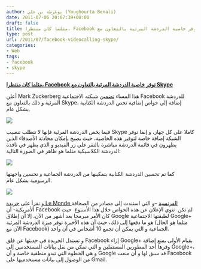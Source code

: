 ```yaml
---
author: يوغرطة بن علي (Youghourta Benali)
date: 2011-07-06 20:07:39+00:00
draft: false
title: مثلما كان منتظرا، Facebook توفر خاصية الدردشة المرئية بالتعاون مع Skype
type: post
url: /2011/07/facebook-videocalling-skype/
categories:
- Web
tags:
- facebook
- skype
---
```


[**مثلما كان منتظرا، Facebook توفر خاصية الدردشة المرئية بالتعاون مع Skype**](http://www.it-scoop.com/2011/07/facebook-videocalling-skype/)


أعلن Mark Zuckerberg هذا المساء [تضمين](https://www.facebook.com/videocalling) شبكته الاجتماعية Facebook للدردشة المرئية و ذلك بالتعاون مع Skype، إضافة إلى خواص إضافية تخص الدردشة الكتابية بشكل عام.

[![](http://www.it-scoop.com/wp-content/uploads/2011/07/mark-zuckerberg.jpg)
](http://www.it-scoop.com/2011/07/facebook-videocalling-skype/%20%E2%80%8E)

فيما يخص الدردشة المرئية فإنها لا تتطلب تنصيب Skype كاملا على كل جهاز، و إنما توفر الشبكة إضافة خاصة لتوفير هذه الخاصية، حيث يصبح بإمكان محادثة الأصدقاء الذين يظهرون في قائمة الدردشة مباشرة بالنقر على زر الفيديو و الذي يظهر في نافذة الدردشة الكلاسيكية مثلما هو ظاهر في الصورة التالية:

[![](https://s-static.ak.facebook.com/rsrc.php/v1/yf/r/c1JAWNVf53A.png)
](http://www.it-scoop.com/2011/07/facebook-videocalling-skype/%20%E2%80%8E)

كما تم تحسين الدردشة الكتابية بتمكينها من الدردشة الجماعية و تحسين واجهتها الرسومية بشكل عام.

[![](https://fbcdn-sphotos-a.akamaihd.net/hphotos-ak-ash4/267594_10150320696936729_20531316728_9216622_321384_n.jpg)
](http://www.it-scoop.com/2011/07/facebook-videocalling-skype/%20%E2%80%8E)

و نقرأ على [جريدة Le Monde الفرنسية](http://www.lemonde.fr/technologies/article/2011/07/06/facebook-integre-les-fonctionnalites-de-skype_1545707_651865.html?utm_source=twitterfeed&utm_medium=twitter) –و التي استندت إلى مصادر من الصحافة الأمريكية- أن Facebook لم تكن  تنوي الإعلان عن هذه الخواص خلال هذا الأسبوع  حيث كان الأمر مبرمجا بعد أشهر من الآن، إلا أن إطلاق Google لطبقتها الاجتماعية Google+ هو ما دفعها إلى ذلك، حيث أن هذه الأخيرة توفر ميزة الدردشة المرئية (مثلما هو الحال الآن مع Facebook) الجماعية و التي يمكن أن تجمع 10 أشخاص في آن واحد.

و تستدل الجريدة في حديثها عن قلق Facebook إزاء Google+ بقيام الأولى بمنع إضافة وفرها أحد المطورين المستقلين و التي تمكن من نقل بيانات المستخدمين إلى Google+، و هي الخطوة التي تبدو منطقية خاصة و أن Google قد سبق لها و أن منعت Facebook من الوصول إلى بيانات مستخدميها على Gmail.


